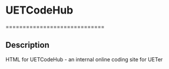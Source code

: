 # UETCodeHub
=============================

Description
-----------------------------
HTML for UETCodeHub - an internal online coding site for UETer
